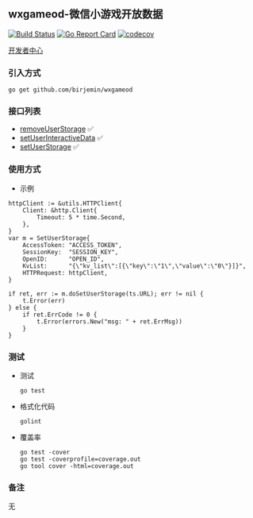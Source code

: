 ## wxgameod-微信小游戏开放数据

[![Build Status](https://travis-ci.com/Birjemin/wxgameod.svg?branch=master)](https://travis-ci.com/Birjemin/wxgameod) 
[![Go Report Card](https://goreportcard.com/badge/github.com/birjemin/wxgameod)](https://goreportcard.com/report/github.com/birjemin/wxgameod) 
[![codecov](https://codecov.io/gh/Birjemin/wxgameod/branch/master/graph/badge.svg)](https://codecov.io/gh/Birjemin/wxgameod)


[开发者中心](https://developers.weixin.qq.com/minigame/dev/api-backend/open-api/data/storage.removeUserStorage.html)

### 引入方式
```
go get github.com/birjemin/wxgameod
```

### 接口列表

- [removeUserStorage](https://developers.weixin.qq.com/minigame/dev/api-backend/open-api/data/storage.removeUserStorage.html) ✅
- [setUserInteractiveData](https://developers.weixin.qq.com/minigame/dev/api-backend/open-api/data/storage.setUserInteractiveData.html) ✅
- [setUserStorage](https://developers.weixin.qq.com/minigame/dev/api-backend/open-api/data/storage.setUserStorage.html) ✅

### 使用方式

- 示例

```golang
httpClient := &utils.HTTPClient{
    Client: &http.Client{
        Timeout: 5 * time.Second,
    },
}
var m = SetUserStorage{
    AccessToken: "ACCESS_TOKEN",
    SessionKey:  "SESSION_KEY",
    OpenID:      "OPEN_ID",
    KvList:      "{\"kv_list\":[{\"key\":\"1\",\"value\":\"0\"}]}",
    HTTPRequest: httpClient,
}

if ret, err := m.doSetUserStorage(ts.URL); err != nil {
    t.Error(err)
} else {
    if ret.ErrCode != 0 {
        t.Error(errors.New("msg: " + ret.ErrMsg))
    }
}
```

### 测试
- 测试
    ```
    go test
    ```
- 格式化代码
    ```
    golint
    ```
- 覆盖率
    ```
    go test -cover
    go test -coverprofile=coverage.out 
    go tool cover -html=coverage.out
    ```

### 备注
无